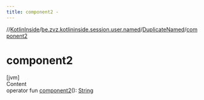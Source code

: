 ```yaml
---
title: component2 -
---
```

//[KotlinInside](../../index.md)/[be.zvz.kotlininside.session.user.named](../index.md)/[DuplicateNamed](index.md)/[component2](component2.md)



# component2  
[jvm]  
Content  
operator fun [component2](component2.md)(): [String](https://kotlinlang.org/api/latest/jvm/stdlib/kotlin/-string/index.html)  




